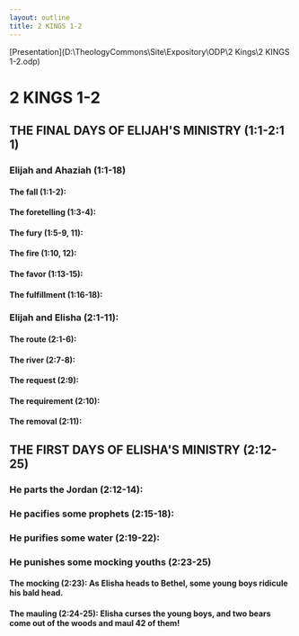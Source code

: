 ```yaml
---
layout: outline
title: 2 KINGS 1-2
---
```

[Presentation](D:\TheologyCommons\Site\Expository\ODP\2 Kings\2 KINGS 1-2.odp)
# 2 KINGS 1-2 
## THE FINAL DAYS OF ELIJAH\'S MINISTRY (1:1-2:1 1) 
###  Elijah and Ahaziah (1:1-18) 
####  The fall (1:1-2): 
####  The foretelling (1:3-4): 
####  The fury (1:5-9, 11): 
####  The fire (1:10, 12): 
####  The favor (1:13-15): 
####  The fulfillment (1:16-18): 
###  Elijah and Elisha (2:1-11): 
####  The route (2:1-6): 
####  The river (2:7-8): 
####  The request (2:9): 
####  The requirement (2:10): 
####  The removal (2:11): 
## THE FIRST DAYS OF ELISHA\'S MINISTRY (2:12-25) 
###  He parts the Jordan (2:12-14): 
###  He pacifies some prophets (2:15-18): 
###  He purifies some water (2:19-22): 
###  He punishes some mocking youths (2:23-25) 
####  The mocking (2:23): As Elisha heads to Bethel, some young boys ridicule his bald head. 
####  The mauling (2:24-25): Elisha curses the young boys, and two bears come out of the woods and maul 42 of them! 
